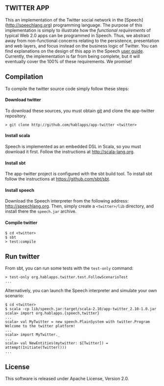 ## TWITTER APP 

This an implementation of the Twitter social network in the [Speech]
(http://speechlang.org) programming language. The purpose of this
implementation is simply to illustrate how the *functional
requirements* of typical Web 2.0 apps can be programmed in
Speech. Thus, we abstract away from non-functional concerns relating
to the persistence, presentation and web layers, and focus instead on
the business logic of Twitter. You can find explanations on the design
of this app in the Speech [user
guide](http://speechlang.org). Currently, the implementation is far
from being complete, but it will eventually cover the 100% of these
requirements. We promise!

## Compilation

To compile the twitter source code simply follow these steps:

#### Download twitter 

To download these sources, you must obtain [git](http://git-scm.com/)
and clone the app-twitter repository.

```shell 
> git clone http://github.com/hablapps/app-twitter <twitter>
```

#### Install scala 

Speech is implemented as an embedded DSL in Scala, so you must
download it first. Follow the instructions at <http://scala-lang.org>.

#### Install sbt 

The app-twitter project is configured with the sbt build tool. To
install sbt follow the instructions at <https://github.com/sbt/sbt>.

#### Install speech 

Download the Speech interpreter from the following address:
<http://speechlang.org>. Then, simply create a `<twitter>/lib`
directory, and install there the `speech.jar` archive.

#### Compile twitter 

```shell
$ cd <twitter>
$ sbt 
> test:compile
```

## Run twitter

From sbt, you can run some tests with the `test-only` command:

```shell
> test-only org.hablapps.twitter.test.FollowScenarioTest
...
```

Alternatively, you can launch the Speech interpreter and simulate your
own scenario:

```shell
$ cd <twitter>
$ scala -cp lib/speech.jar:target/scala-2.10/app-twitter_2.10-1.0.jar 
scala> import org.hablapps.{speech,twitter}
...
scala> val MyTwitter = new speech.PlainSystem with twitter.Program
Welcome to the twitter platform!
...
scala> import MyTwitter._
...
scala> val NewEntities(mytwitter: $[Twitter]) = attempt(Initiate(Twitter()))
...
```

## License

This software is released under Apache License, Version 2.0.

